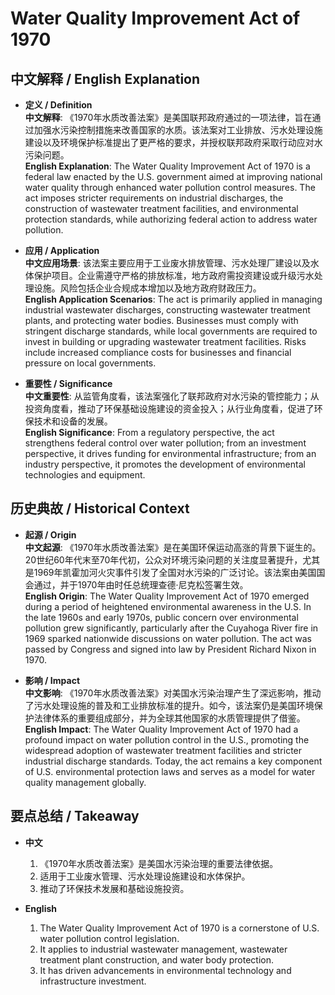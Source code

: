 # Water Quality Improvement Act of 1970

## 中文解释 / English Explanation

* **定义 / Definition**  
  **中文解释**: 《1970年水质改善法案》是美国联邦政府通过的一项法律，旨在通过加强水污染控制措施来改善国家的水质。该法案对工业排放、污水处理设施建设以及环境保护标准提出了更严格的要求，并授权联邦政府采取行动应对水污染问题。  
  **English Explanation**: The Water Quality Improvement Act of 1970 is a federal law enacted by the U.S. government aimed at improving national water quality through enhanced water pollution control measures. The act imposes stricter requirements on industrial discharges, the construction of wastewater treatment facilities, and environmental protection standards, while authorizing federal action to address water pollution.

* **应用 / Application**  
  **中文应用场景**: 该法案主要应用于工业废水排放管理、污水处理厂建设以及水体保护项目。企业需遵守严格的排放标准，地方政府需投资建设或升级污水处理设施。风险包括企业合规成本增加以及地方政府财政压力。  
  **English Application Scenarios**: The act is primarily applied in managing industrial wastewater discharges, constructing wastewater treatment plants, and protecting water bodies. Businesses must comply with stringent discharge standards, while local governments are required to invest in building or upgrading wastewater treatment facilities. Risks include increased compliance costs for businesses and financial pressure on local governments.

* **重要性 / Significance**  
  **中文重要性**: 从监管角度看，该法案强化了联邦政府对水污染的管控能力；从投资角度看，推动了环保基础设施建设的资金投入；从行业角度看，促进了环保技术和设备的发展。  
  **English Significance**: From a regulatory perspective, the act strengthens federal control over water pollution; from an investment perspective, it drives funding for environmental infrastructure; from an industry perspective, it promotes the development of environmental technologies and equipment.

## 历史典故 / Historical Context

* **起源 / Origin**  
  **中文起源**: 《1970年水质改善法案》是在美国环保运动高涨的背景下诞生的。20世纪60年代末至70年代初，公众对环境污染问题的关注度显著提升，尤其是1969年凯霍加河火灾事件引发了全国对水污染的广泛讨论。该法案由美国国会通过，并于1970年由时任总统理查德·尼克松签署生效。  
  **English Origin**: The Water Quality Improvement Act of 1970 emerged during a period of heightened environmental awareness in the U.S. In the late 1960s and early 1970s, public concern over environmental pollution grew significantly, particularly after the Cuyahoga River fire in 1969 sparked nationwide discussions on water pollution. The act was passed by Congress and signed into law by President Richard Nixon in 1970.

* **影响 / Impact**  
  **中文影响**: 《1970年水质改善法案》对美国水污染治理产生了深远影响，推动了污水处理设施的普及和工业排放标准的提升。如今，该法案仍是美国环境保护法律体系的重要组成部分，并为全球其他国家的水质管理提供了借鉴。  
  **English Impact**: The Water Quality Improvement Act of 1970 had a profound impact on water pollution control in the U.S., promoting the widespread adoption of wastewater treatment facilities and stricter industrial discharge standards. Today, the act remains a key component of U.S. environmental protection laws and serves as a model for water quality management globally.

## 要点总结 / Takeaway

* **中文**  
  1. 《1970年水质改善法案》是美国水污染治理的重要法律依据。
  2. 适用于工业废水管理、污水处理设施建设和水体保护。
  3. 推动了环保技术发展和基础设施投资。

* **English**  
  1. The Water Quality Improvement Act of 1970 is a cornerstone of U.S. water pollution control legislation.
  2. It applies to industrial wastewater management, wastewater treatment plant construction, and water body protection.
  3. It has driven advancements in environmental technology and infrastructure investment.